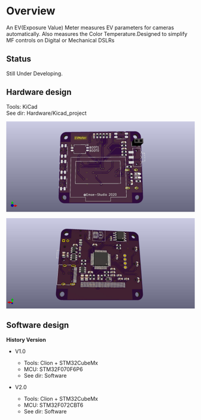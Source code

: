 # Overview
An EV(Exposure Value) Meter measures EV parameters for cameras automatically. Also measures the Color Temperature.Designed to simplify MF controls on Digital or Mechanical DSLRs

## Status
Still Under Developing.  

## Hardware design
Tools: KiCad  
See dir: Hardware/Kicad_project   

![front](/Hardware/img/front.jpg)

![back](Hardware/img/back.jpg)
## Software design

**History Version**

- V1.0
  - Tools: Clion + STM32CubeMx  
  - MCU: STM32F070F6P6  
  - See dir: Software

- V2.0
  - Tools: Clion + STM32CubeMx
  - MCU: STM32F072CBT6
  - See dir: Software
